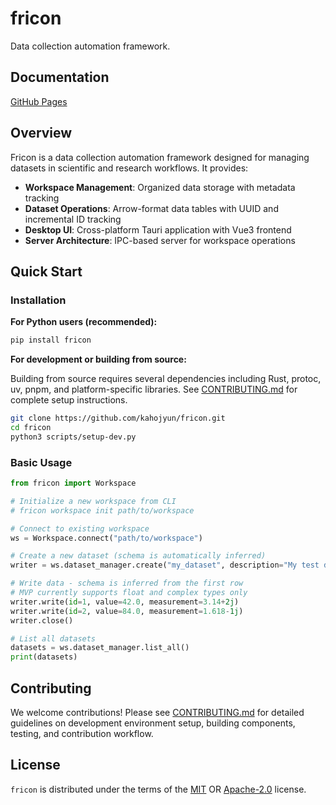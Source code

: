 # fricon

Data collection automation framework.

## Documentation

[GitHub Pages](https://kahojyun.github.io/fricon/)

## Overview

Fricon is a data collection automation framework designed for managing datasets in scientific and research workflows. It provides:

- **Workspace Management**: Organized data storage with metadata tracking
- **Dataset Operations**: Arrow-format data tables with UUID and incremental ID tracking
- **Desktop UI**: Cross-platform Tauri application with Vue3 frontend
- **Server Architecture**: IPC-based server for workspace operations

## Quick Start

### Installation

**For Python users (recommended):**

```bash
pip install fricon
```

**For development or building from source:**

Building from source requires several dependencies including Rust, protoc, uv, pnpm, and platform-specific libraries. See [CONTRIBUTING.md](CONTRIBUTING.md) for complete setup instructions.

```bash
git clone https://github.com/kahojyun/fricon.git
cd fricon
python3 scripts/setup-dev.py
```

### Basic Usage

```python
from fricon import Workspace

# Initialize a new workspace from CLI
# fricon workspace init path/to/workspace

# Connect to existing workspace
ws = Workspace.connect("path/to/workspace")

# Create a new dataset (schema is automatically inferred)
writer = ws.dataset_manager.create("my_dataset", description="My test dataset")

# Write data - schema is inferred from the first row
# MVP currently supports float and complex types only
writer.write(id=1, value=42.0, measurement=3.14+2j)
writer.write(id=2, value=84.0, measurement=1.618-1j)
writer.close()

# List all datasets
datasets = ws.dataset_manager.list_all()
print(datasets)
```

## Contributing

We welcome contributions! Please see [CONTRIBUTING.md](CONTRIBUTING.md) for detailed guidelines on development environment setup, building components, testing, and contribution workflow.

## License

`fricon` is distributed under the terms of the
[MIT](https://spdx.org/licenses/MIT.html) OR
[Apache-2.0](https://spdx.org/licenses/Apache-2.0.html) license.
